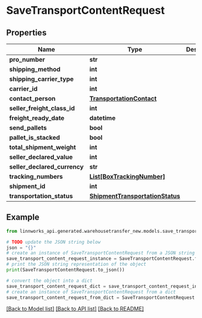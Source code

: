 # SaveTransportContentRequest


## Properties

Name | Type | Description | Notes
------------ | ------------- | ------------- | -------------
**pro_number** | **str** |  | [optional] 
**shipping_method** | **int** |  | [optional] 
**shipping_carrier_type** | **int** |  | [optional] 
**carrier_id** | **int** |  | [optional] 
**contact_person** | [**TransportationContact**](TransportationContact.md) |  | [optional] 
**seller_freight_class_id** | **int** |  | [optional] 
**freight_ready_date** | **datetime** |  | [optional] 
**send_pallets** | **bool** |  | [optional] 
**pallet_is_stacked** | **bool** |  | [optional] 
**total_shipment_weight** | **int** |  | [optional] 
**seller_declared_value** | **int** |  | [optional] 
**seller_declared_currency** | **str** |  | [optional] 
**tracking_numbers** | [**List[BoxTrackingNumber]**](BoxTrackingNumber.md) |  | [optional] 
**shipment_id** | **int** |  | [optional] 
**transportation_status** | [**ShipmentTransportationStatus**](ShipmentTransportationStatus.md) |  | [optional] 

## Example

```python
from linnworks_api.generated.warehousetransfer_new.models.save_transport_content_request import SaveTransportContentRequest

# TODO update the JSON string below
json = "{}"
# create an instance of SaveTransportContentRequest from a JSON string
save_transport_content_request_instance = SaveTransportContentRequest.from_json(json)
# print the JSON string representation of the object
print(SaveTransportContentRequest.to_json())

# convert the object into a dict
save_transport_content_request_dict = save_transport_content_request_instance.to_dict()
# create an instance of SaveTransportContentRequest from a dict
save_transport_content_request_from_dict = SaveTransportContentRequest.from_dict(save_transport_content_request_dict)
```
[[Back to Model list]](../README.md#documentation-for-models) [[Back to API list]](../README.md#documentation-for-api-endpoints) [[Back to README]](../README.md)



